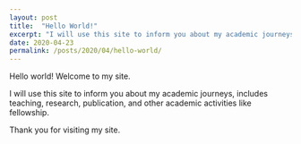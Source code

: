 ```yaml
---
layout: post
title:  "Hello World!"
excerpt: "I will use this site to inform you about my academic journeys, includes teaching, research, publication, and other academic activities like fellowship."
date: 2020-04-23
permalink: /posts/2020/04/hello-world/
---
```


Hello world! Welcome to my site.

I will use this site to inform you about my academic journeys, includes teaching, research, publication, and other academic activities like fellowship.

Thank you for visiting my site.
